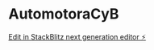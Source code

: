 # AutomotoraCyB

[Edit in StackBlitz next generation editor ⚡️](https://stackblitz.com/~/github.com/kukititi/AutomotoraCyB)